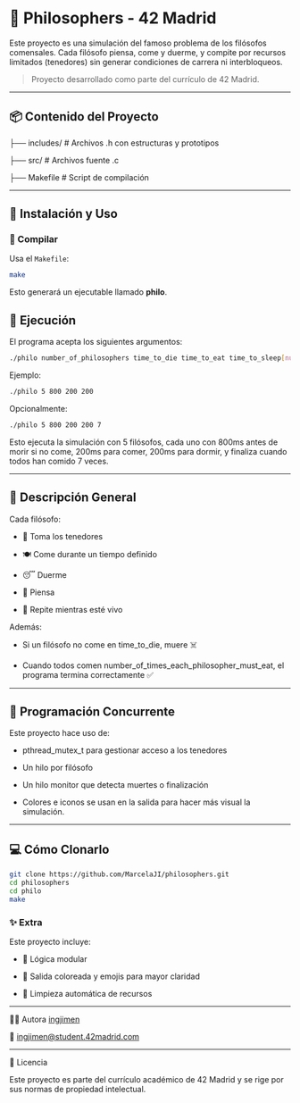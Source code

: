 # 🍝 Philosophers - 42 Madrid

Este proyecto es una simulación del famoso problema de los filósofos comensales. Cada filósofo piensa, come y duerme, y compite por recursos limitados (tenedores) sin generar condiciones de carrera ni interbloqueos.

> Proyecto desarrollado como parte del currículo de 42 Madrid.

---

## 📦 Contenido del Proyecto

├── includes/ # Archivos .h con estructuras y prototipos

├── src/ # Archivos fuente .c

├── Makefile # Script de compilación


---

## 🚀 Instalación y Uso

### 🔧 Compilar

Usa el `Makefile`:

```bash
make
```
Esto generará un ejecutable llamado **philo**.

## 🧪 Ejecución

El programa acepta los siguientes argumentos:

```bash
./philo number_of_philosophers time_to_die time_to_eat time_to_sleep[number_of_times_each_philosopher_must_eat]
```

Ejemplo:
```bash 
./philo 5 800 200 200
```
Opcionalmente:

```bash
./philo 5 800 200 200 7
```

Esto ejecuta la simulación con 5 filósofos, cada uno con 800ms antes de morir si no come, 200ms para comer, 200ms para dormir, y finaliza cuando todos han comido 7 veces.


---

## 🧠 Descripción General

Cada filósofo:

- 🥢 Toma los tenedores

- 🍽️ Come durante un tiempo definido

- 😴 Duerme

- 🤔 Piensa

- 🔁 Repite mientras esté vivo


Además:

- Si un filósofo no come en time_to_die, muere ☠️

- Cuando todos comen number_of_times_each_philosopher_must_eat, el programa termina correctamente ✅

---

## 🧵 Programación Concurrente

Este proyecto hace uso de:

- pthread_mutex_t para gestionar acceso a los tenedores

- Un hilo por filósofo

- Un hilo monitor que detecta muertes o finalización

- Colores e iconos se usan en la salida para hacer más visual la simulación.

---


## 💻 Cómo Clonarlo

```bash
git clone https://github.com/MarcelaJI/philosophers.git
cd philosophers
cd philo
make
```

### ✨ Extra
Este proyecto incluye:

- 🧠 Lógica modular

- 🎨 Salida coloreada y emojis para mayor claridad

- 🧼 Limpieza automática de recursos

---

👨‍💻 Autora
[ingjimen](https://marcelaji.github.io/)

📧 ingjimen@student.42madrid.com

---

📜 Licencia

Este proyecto es parte del currículo académico de 42 Madrid y se rige por sus normas de propiedad intelectual.
